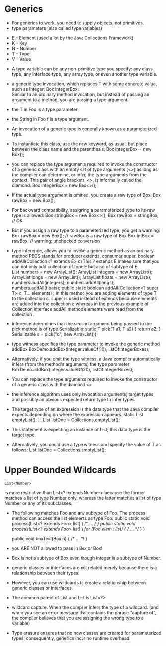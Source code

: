 # Generics #
- For generics to work, you need to supply objects, not primitives.
- type parameters (also called type variables)
 * E - Element (used a lot by the Java Collections Framework)
 * K - Key
 * N - Number
 * T - Type
 * V - Value
- A type variable can be any non-primitive type you specify: any class type, any interface type, any array type, or even another type variable.
- a generic type invocation, which replaces T with some concrete value, 
 such as Integer:
		Box<Integer> integerBox;	
Similar to an ordinary method invocation, but instead of passing an argument to a method, you are passing a type argument.
- the T in Foo<T> is a type parameter
- the String in Foo<String> f is a type argument.  
- An invocation of a generic type is generally known as a parameterized type.
- To instantiate this class, use the new keyword, as usual, but place <Integer> between the class name and the parenthesis:
	Box<Integer> integerBox = new Box<Integer>();
- you can replace the type arguments required to invoke the constructor of a generic class with an empty set of type arguments (<>) as long as the compiler can determine, or infer, the type arguments from the context. This pair of angle brackets, <>, is informally called the diamond. 
    Box<Integer> integerBox = new Box<>();
- If the actual type argument is omitted, you create a raw type of Box<T>:
	Box rawBox = new Box();
- For backward compatibility, assigning a parameterized type to its raw type is allowed:
	Box<String> stringBox = new Box<>();
	Box rawBox = stringBox;               // OK
- But if you assign a raw type to a parameterized type, you get a warning:
	Box rawBox = new Box();           // rawBox is a raw type of Box<T>
	Box<Integer> intBox = rawBox;     // warning: unchecked conversion
- type inference, allows you to invoke a generic method as an ordinary method
PECS stands for producer extends, consumer super.
boolean addAll(Collection<? extends E> c)
This ? extends E makes sure that you can not only add collection of type E but also of subtype of E.  
List<Number> numbers = new ArrayList<Number>();
ArrayList<Integer> integers = new ArrayList<Integer>();
ArrayList<Long> longs = new ArrayList<Long>();
ArrayList<Float> floats = new ArrayList<Float>();
numbers.addAll(integers);
numbers.addAll(longs);
numbers.addAll(floats);
public static <T> boolean addAll(Collection<? super T> c, T... elements) ;
In this method you are adding elements of type T to the collection c. super is used instead of extends because elements are added into the collection c whereas in the previous example of Collection interface addAll method elements were read from the collection . 

- inference determines that the second argument being passed to the pick method is of type Serializable:
	static <T> T pick(T a1, T a2) { return a2; }
	Serializable s = pick("d", new ArrayList<String>());
- type witness specifies the type parameter to invoke the generic method addBox
BoxDemo.<Integer>addBox(Integer.valueOf(10), listOfIntegerBoxes);
- Alternatively, if you omit the type witness, a Java compiler automatically infers (from the method's arguments) the type parameter 
	BoxDemo.addBox(Integer.valueOf(20), listOfIntegerBoxes);
- You can replace the type arguments required to invoke the constructor of a generic class with the diamond <>
- the inference algorithm uses only invocation arguments, target types, and possibly an obvious expected return type to infer types.
- The target type of an expression is the data type that the Java compiler expects depending on where the expression appears.
	static <T> List<T> emptyList();
...
	List<String> listOne = Collections.emptyList();
- This statement is expecting an instance of List<String>; this data type is the target type. 
- Alternatively, you could use a type witness and specify the value of T as follows:
	List<String> listOne = Collections.<String>emptyList();

# Upper Bounded Wildcards #
	List<Number> 
is more restrictive than 
	List<? extends Number> 
because the former matches a list of type Number only, whereas the latter matches a list of type Number or any of its subclasses.
- The following matches Foo and any subtype of Foo. The process method can access the list elements as type Foo:
public static void process(List<? extends Foo> list) { /* ... */ }
public static void process(List<? extends Foo> list) {
    for (Foo elem : list) { /* ... */ }
}

	public void boxTest(Box<Number> n) { /* ... */ }
- you ARE NOT allowed to pass in Box<Integer> or Box<Double>!
- Box<Integer> is not a subtype of Box<Number> even though Integer is a subtype of Number. 
- generic classes or interfaces are not related merely because there is a relationship between their types. 
- However, you can use wildcards to create a relationship between generic classes or interfaces.
- The common parent of List<Number> and List<Integer> is List<?>

- wildcard capture. When the compiler infers the type of a wildcard. (and when you see an error message that contains the phrase "capture of", the compiler believes that you are assigning the wrong type to a variable)

- Type erasure ensures that no new classes are created for parameterized types; consequently, generics incur no runtime overhead.


